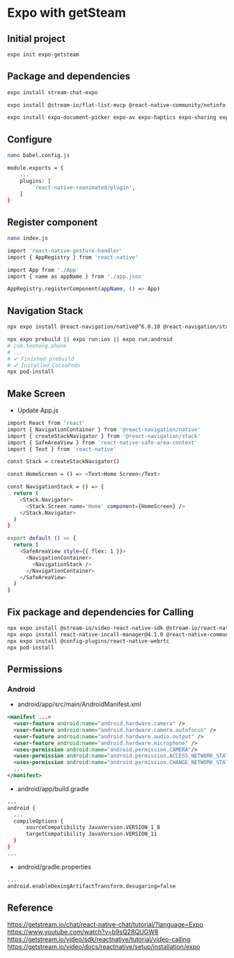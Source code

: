# Expo with getSteam

## Initial project
```bash
expo init expo-getsteam
```

## Package and dependencies
```bash
expo install stream-chat-expo

expo install @stream-io/flat-list-mvcp @react-native-community/netinfo expo-file-system expo-image-manipulator expo-image-picker expo-media-library react-native-gesture-handler react-native-reanimated react-native-svg

expo install expo-document-picker expo-av expo-haptics expo-sharing expo-clipboard
```

## Configure
```bash
nano babel.config.js
```
```bash
module.exports = {
    ...
    plugins: [
        'react-native-reanimated/plugin',
    ]
}
```

## Register component
```bash
nano index.js
```
```bash
import 'react-native-gesture-handler'
import { AppRegistry } from 'react-native'

import App from './App'
import { name as appName } from './app.json'

AppRegistry.registerComponent(appName, () => App)
```

## Navigation Stack
```bash
npx expo install @react-navigation/native@^6.0.10 @react-navigation/stack@^6.2.1  react-native-screens@^3.13.1 react-native-safe-area-context@^4.2.5
```
```bash
npx expo prebuild || expo run:ios || expo run:android
# com.teohong.phone
# ...
# ✔ Finished prebuild
# ✔ Installed CocoaPods
npx pod-install
```

## Make Screen
- Update App.js
```bash
import React from 'react'
import { NavigationContainer } from '@react-navigation/native'
import { createStackNavigator } from '@react-navigation/stack'
import { SafeAreaView } from 'react-native-safe-area-context'
import { Text } from 'react-native'

const Stack = createStackNavigator()

const HomeScreen = () => <Text>Home Screen</Text>

const NavigationStack = () => {
  return (
    <Stack.Navigator>
      <Stack.Screen name='Home' component={HomeScreen} />
    </Stack.Navigator>
  )
}

export default () => {
  return (
    <SafeAreaView style={{ flex: 1 }}>
      <NavigationContainer>
        <NavigationStack />
      </NavigationContainer>
    </SafeAreaView>
  )
}
```

## Fix package and dependencies for Calling
```bash
npx expo install @stream-io/video-react-native-sdk @stream-io/react-native-webrtc
npx expo install react-native-incall-manager@4.1.0 @react-native-community/netinfo@11.1.0 @notifee/react-native@7.7.1
npx expo install @config-plugins/react-native-webrtc 
npx pod-install
```

## Permissions
### Android
- android/app/src/main/AndroidManifest.xml
```xml
<manifest ...>
  <user-feature android:name="android.hardware.camera" />
  <user-feature android:name="android.hardware.camera.autofocus" />
  <user-feature android:name="android.hardware.audio.output" />
  <user-feature android:name="android.hardware.microphone" />
  <uses-permission android:name="android.permission.CAMERA"/>
  <uses-permission android:name="android.permission.ACCESS_NETWORK_STATE"/>
  <uses-permission android:name="android.permission.CHANGE_NETWORK_STATE"/>
  ...
</manifest>
```
- android/app/build.gradle
```bash
...
android {
  ...
  compileOptions {
      sourceCompatibility JavaVersion.VERSION_1_8
      targetCompatibility JavaVersion.VERSION_11
  }
}
...
```
- android/gradle.properties
```bash
...
android.enableDexingArtifactTransform.desugaring=false
```

## Reference

<https://getstream.io/chat/react-native-chat/tutorial/?language=Expo>
<https://www.youtube.com/watch?v=b9sQ28QUGW8>
<https://getstream.io/video/sdk/reactnative/tutorial/video-calling>
<https://getstream.io/video/docs/reactnative/setup/installation/expo>